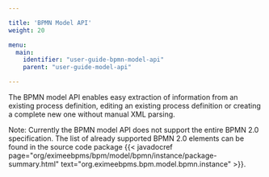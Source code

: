 ```yaml
---

title: 'BPMN Model API'
weight: 20

menu:
  main:
    identifier: "user-guide-bpmn-model-api"
    parent: "user-guide-model-api"

---
```



The BPMN model API enables easy extraction of information from an existing process definition, editing an existing process definition or creating a complete new one without manual XML parsing.

Note: Currently the BPMN model API does not support the entire BPMN 2.0 specification.
The list of already supported BPMN 2.0 elements can be found in the source code package {{< javadocref page="org/eximeebpms/bpm/model/bpmn/instance/package-summary.html" text="org.eximeebpms.bpm.model.bpmn.instance" >}}.
